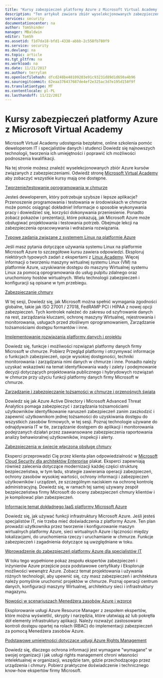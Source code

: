 ```yaml
---
title: "Kursy zabezpieczeń platformy Azure z Microsoft Virtual Academy | Dokumentacja firmy Microsoft"
description: "Ten artykuł zawiera zbiór wyselekcjonowanych zabezpieczeń platformy Azure powiązane z Microsoft Virtual Academy kursy.  Microsoft Virtual Academy udostępnia bezpłatne, online szkolenia pomóc deweloperom IT i specjalistów danych i studenci Dowiedz się najnowszych technologii, tworzenia ich umiejętności i poprawić ich możliwości podnoszenia kwalifikacji."
services: security
documentationcenter: na
author: TomShinder
manager: MBaldwin
editor: TomSh
ms.assetid: f1d7da18-bfd1-4338-abbb-2c558fb780f9
ms.service: security
ms.devlang: na
ms.topic: article
ms.tgt_pltfrm: na
ms.workload: na
ms.date: 11/21/2017
ms.author: terrylan
ms.openlocfilehash: dfcd248be48109203e91c93231d89d1d650a4b96
ms.sourcegitcommit: 62eaa376437687de4ef2e325ac3d7e195d158f9f
ms.translationtype: MT
ms.contentlocale: pl-PL
ms.lasthandoff: 11/22/2017
---
```

# <a name="azure-security-courses-from-microsoft-virtual-academy"></a>Kursy zabezpieczeń platformy Azure z Microsoft Virtual Academy
Microsoft Virtual Academy udostępnia bezpłatne, online szkolenia pomóc deweloperom IT i specjalistów danych i studenci Dowiedz się najnowszych technologii, tworzenia ich umiejętności i poprawić ich możliwości podnoszenia kwalifikacji.

Na tej stronie możesz znaleźć wyselekcjonowanych zbiór Azure kursów związanych z zabezpieczeniami. Odwiedź stronę [Microsoft Virtual Academy](https://mva.microsoft.com/) aby zobaczyć wszystkie kursy mają one dostępne.

[Tworzenie/testowanie oprogramowania w chmurze](https://mva.microsoft.com/en-us/training-courses/devtest-in-the-cloud-16274?l=9aAijd7LC_2005190311)

Jesteś deweloperem, który potrzebuje szybsze i lepsze aplikacje? Przenoszenie programowania i testowania w środowiskach w chmurze może pomóc osiągnąć dokładnie! Informacje o sposobie wykonywania pracy i dowiedzieć się, korzyści dokonywania przeniesienie. Ponadto zobacz pokazów i prezentacji, które pokazują, jak Microsoft Azure może obsługiwać projektowania i testowania potrzeb. Obejmuje lekcji na zabezpieczenia opracowywania i wdrażania rozwiązania.

[Typowe zadania związane z systemem Linux na platformie Azure](https://mva.microsoft.com/en-us/training-courses/common-tasks-for-linux-on-azure-16191?l=J0Hvb7qJC_1204668937)

Jeśli masz pytania dotyczące używania systemu Linux na platformie Microsoft Azure to szczegółowe kursu zawiera odpowiedzi. Eksploruj niektórych typowych zadań z ekspertami z [Linux Academy](https://linuxacademy.com/). Więcej informacji o tworzeniu maszyny wirtualnej systemu Linux (VM) na platformie Azure, uzyskiwanie dostępu do maszyny Wirtualnej systemu Linux za pomocą oprogramowania do usług pulpitu zdalnego oraz uruchomiony hostów wirtualnych. Wielu technologii zabezpieczeń i konfiguracji są opisane w tym przebiegu.

[Zabezpieczanie chmury](https://mva.microsoft.com/en-us/training-courses/secure-the-cloud-14037?l=lQIkkst0B_5300115881)

W tej sesji, Dowiedz się, jak Microsoft można spełnić wymagania zgodności globalne, takie jak ISO 27001 / 27018, FedRAMP PCI i HIPAA z nowej opcji zabezpieczeń. Tych kontrolek należeć do zakresu od szyfrowanie danych na rest, zarządzania kluczami, ochronę maszyny Wirtualnej, rejestrowania i monitorowania, usługach przed złośliwym oprogramowaniem, Zarządzanie tożsamościami dostępu formantów i inne.

[Implementowanie rozwiązania platformy danych i projektu](https://mva.microsoft.com/en-us/training-courses/design-and-implement-cloud-data-platform-solutions-15711?l=jbCdW0j1B_3005244527)

Dowiedz się, funkcje i możliwości rozwiązań platformy danych firmy Microsoft w chmurze. Pobierz Przegląd platformy i otrzymywać informacje o funkcjach zabezpieczeń, opcje wysokiej dostępności, techniki monitorowania i zarządzania nimi danych w chmurze i inne. Ponadto należy uzyskać wskazówki na temat identyfikowania wady i zalety i podejmowanie decyzji dotyczących projektowania publicznego i hybrydowych rozwiązań w chmurze przy użyciu funkcji platformy danych firmy Microsoft w chmurze.

[Zarządzanie i zabezpieczanie tożsamości w chmurze i przenośnych świata](https://mva.microsoft.com/en-us/training-courses/manage-and-secure-identities-in-a-cloud-and-mobile-world-14013?l=GIJ2GcvrB_405192797)

Dowiedz się jak Azure Active Directory i Microsoft Advanced Threat Analytics pomaga zabezpieczyć i zarządzania tożsamościami użytkowników identyfikowanie naruszeń zabezpieczeń zanim zaszkodzić i zapewnić użytkownikom jednej tożsamości do uzyskiwania dostępu do wszystkich zasobów firmowych, w tej sesji. Poznaj technologie używane do odnajdywania IT w tle, zarządzanie dostępem do aplikacji i monitorowania podejrzanych działań przez zaawansowane zabezpieczenia raportowania analizy behawioralnej użytkowników, inspekcji i alerty.

[Zabezpieczenia w świecie włączoną obsługę chmury](https://mva.microsoft.com/en-us/training-courses/security-in-a-cloudenabled-world-12725?l=CfLHobAcB_3904300474)

Eksperci przeprowadzi Cię przez klienta plan odpowiedzialność w [Microsoft Cloud Security dla architektów Enterprise](http://www.microsoft.com/download/48121) plakat. Eksperci zapewniają również zalecenia dotyczące modernizacji każdej części strukturę bezpieczeństwa, w tym ładu, strategie zawierania operacji zabezpieczeń, ochrony zasobów wysokiej wartości, ochrony informacji i zabezpieczeń użytkowników i urządzeń, ze szczególnym naciskiem na ochronę kontrolę administracyjną. Dowiedz się, w ramach tej samej używany zespół bezpieczeństwa firmy Microsoft do oceny zabezpieczeń chmury klientów i je kompilować plan zabezpieczeń.

[Informacje temat dokładnego IaaS platformy Microsoft Azure](https://mva.microsoft.com/en-us/training-courses/microsoft-azure-iaas-deep-dive-14339?l=PtppYVQgB_8300115888)

Dowiedz się, jak używać funkcji infrastruktury Microsoft Azure. Jeśli jesteś specjalistów IT, nie trzeba mieć doświadczenia z platformy Azure. Ten plan prowadzi użytkownika przez tworzenie i konfigurowanie maszyn wirtualnych platformy Azure, sieci wirtualnych Azure i łączności między lokalizacjami, do uruchomienia rzeczy i uruchamianie w chmurze. Funkcje zabezpieczeń i zagadnienia dotyczące są uwzględniane w toku.

[Wprowadzenie do zabezpieczeń platformy Azure dla specjalistów IT](https://mva.microsoft.com/training-courses/getting-started-with-azure-security-for-the-it-professional-11165?l=HfHzCXSAB_7404300474)

W toku tego wypełnione pokaz zespołu ekspertów zabezpieczeń i inżynierów Azure przejście poza podstawowe certyfikaty i Eksploruje możliwości wewnątrz Azure. Zobacz temat projektowania i używania różnych technologii, aby upewnić się, czy masz zabezpieczeń i architektura należy pomyślnie uruchomić projektów w chmurze. Poznaj operacji centrum danych, konfiguracji maszyny Wirtualnej, architektury sieci i infrastruktury magazynu.

[Nowości w scenariuszach Menedżera zasobów Azure i wzorce](https://mva.microsoft.com/en-us/training-courses/deep-dive-into-azure-resource-manager-scenarios-and-patterns-13793?l=i1m06ZJYB_7001937557)

Eksplorowanie usługi Azure Resource Manager z zespołem ekspertów, które można wyświetlić, skrypty i narzędzia, które ułatwiają aż lub pokrętła dół elementy infrastruktury aplikacji. Należy rozważyć zastosowanie kontroli dostępu opartej na rolach (RBAC) do implementacji zabezpieczeń za pomocą Menedżera zasobów Azure.

[Podstawowe umiejętności dotyczące usługi Azure Rights Management](https://mva.microsoft.com/en-us/training-courses/azure-rights-management-services-core-skills-10500?l=QLoxMwuCB_1805094681)

Dowiedz się, dlaczego ochrona informacji jest wymagane "wymagane" w swojej organizacji i jak usługi rights management chroni własności intelektualnej w organizacji, wszędzie tam, gdzie przechodzącego przez urządzenia i chmury. Pobierz praktyczne doświadczenie i technicznego know-how ekspertów firmy Microsoft.
